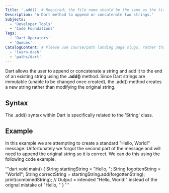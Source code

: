 ```yaml
---
Title: '.add()' # Required; the file name should be the same as the title, but lowercase, with dashes instead of spaces, and all punctuation removed
Description: 'A Dart method to append or concatenate two strings.' 
Subjects: 
  - 'Developer Tools'
  - 'Code Foundations'
Tags:
  - 'Dart Operators'
  - 'Queues'
CatalogContent: # Please use course/path landing page slugs, rather than linking to individual content items. If listing multiple items, please put the most relevant one first
  - 'learn-dash'
  - 'paths/dart'
---
```


Dart allows the user to append or concatenate a string and add it to the end of an existing string using the **.add()** method. Since Dart strings are immutable (unable to be changed once created), the .add() method creates a new string rather than modifying the original string.

## Syntax

The .add() syntax within Dart is specifically related to the 'String' class.

## Example
In this example we are attempting to create a standard "Hello, World!" message. Unfortunately we forgot the second part of the message and will need to append the original string so it is correct. We can do this using the following code example.

'''dart 
void main() {
  String startingString = "Hello, ";
  String fogottenString = "World!";
  String correctString = startingString.add(forgottenString);
  print(combinedString); // Output = intended  "Hello, World!" instead of the orignal mistake of "Hello, "
}
'''
